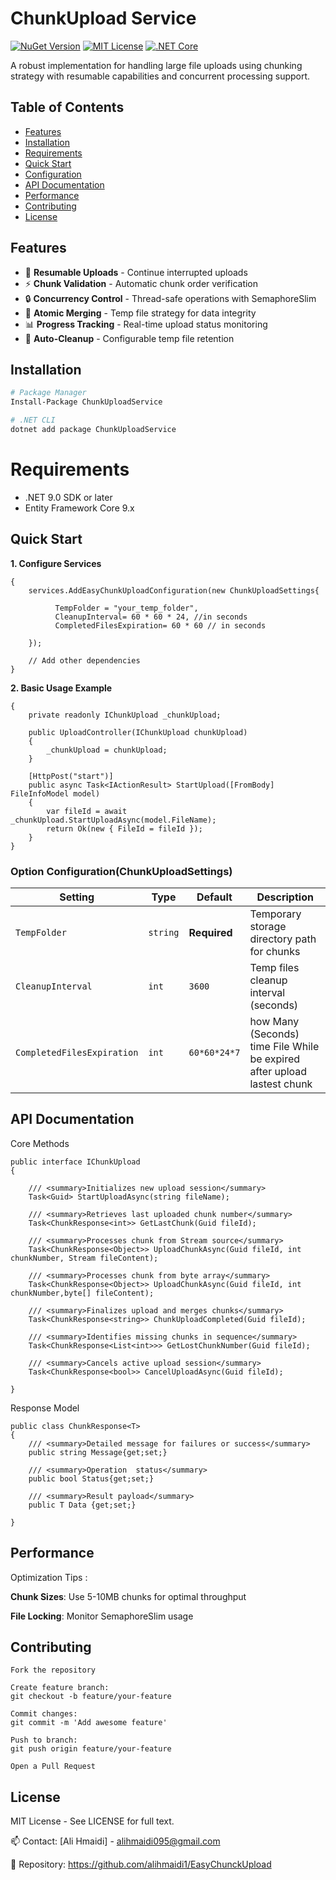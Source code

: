 # ChunkUpload Service

[![NuGet Version](https://img.shields.io/nuget/v/ChunkUploadService.svg?style=flat-square)](https://www.nuget.org/packages/ChunkUploadService/)
[![MIT License](https://img.shields.io/badge/license-MIT-blue.svg?style=flat-square)](LICENSE)
[![.NET Core](https://img.shields.io/badge/.NET-9.0%2B-blue.svg?style=flat-square)](https://dotnet.microsoft.com/)

A robust implementation for handling large file uploads using chunking strategy with resumable capabilities and concurrent processing support.

## Table of Contents
- [Features](#features)
- [Installation](#installation)
- [Requirements](#requirements)
- [Quick Start](#quick-start)
- [Configuration](#configuration)
- [API Documentation](#api-documentation)
- [Performance](#performance)
- [Contributing](#contributing)
- [License](#license)

## Features <a name="features"></a>
- 🚀 **Resumable Uploads** - Continue interrupted uploads
- ⚡ **Chunk Validation** - Automatic chunk order verification
- 🔒 **Concurrency Control** - Thread-safe operations with SemaphoreSlim
- 📁 **Atomic Merging** - Temp file strategy for data integrity
- 📊 **Progress Tracking** - Real-time upload status monitoring
- 🧹 **Auto-Cleanup** - Configurable temp file retention


## Installation <a name="installation"></a>
```bash
# Package Manager
Install-Package ChunkUploadService

# .NET CLI
dotnet add package ChunkUploadService
```
# Requirements <a name="requirements"></a>
- .NET 9.0 SDK or later
- Entity Framework Core 9.x

## Quick Start <a name="quick-start"></a>
 **1. Configure Services**
```public void ConfigureServices(IServiceCollection services)
{
    services.AddEasyChunkUploadConfiguration(new ChunkUploadSettings{

          TempFolder = "your_temp_folder",
          CleanupInterval= 60 * 60 * 24, //in seconds
          CompletedFilesExpiration= 60 * 60 // in seconds
  
    });
    
    // Add other dependencies
}
```
 **2. Basic Usage Example**
```public class UploadController : ControllerBase
{
    private readonly IChunkUpload _chunkUpload;

    public UploadController(IChunkUpload chunkUpload)
    {
        _chunkUpload = chunkUpload;
    }

    [HttpPost("start")]
    public async Task<IActionResult> StartUpload([FromBody] FileInfoModel model)
    {
        var fileId = await _chunkUpload.StartUploadAsync(model.FileName);
        return Ok(new { FileId = fileId });
    }
}
```
### Option Configuration(ChunkUploadSettings) <a name="configuration"></a>
| Setting | Type | Default | Description |
|---------|------|---------|-------------|
| `TempFolder` | `string` | **Required** | Temporary storage directory path for chunks |
| `CleanupInterval` | `int` | `3600` | Temp files cleanup interval (seconds) |
| `CompletedFilesExpiration` | `int` | `60*60*24*7` | how Many (Seconds) time File While be expired after upload lastest chunk  |


## API Documentation <a name="api-documentation"></a>
Core Methods
```
public interface IChunkUpload
{

    /// <summary>Initializes new upload session</summary>
    Task<Guid> StartUploadAsync(string fileName);

    /// <summary>Retrieves last uploaded chunk number</summary>
    Task<ChunkResponse<int>> GetLastChunk(Guid fileId);

    /// <summary>Processes chunk from Stream source</summary>
    Task<ChunkResponse<Object>> UploadChunkAsync(Guid fileId, int chunkNumber, Stream fileContent);

    /// <summary>Processes chunk from byte array</summary>
    Task<ChunkResponse<Object>> UploadChunkAsync(Guid fileId, int chunkNumber,byte[] fileContent);

    /// <summary>Finalizes upload and merges chunks</summary>
    Task<ChunkResponse<string>> ChunkUploadCompleted(Guid fileId);

    /// <summary>Identifies missing chunks in sequence</summary>
    Task<ChunkResponse<List<int>>> GetLostChunkNumber(Guid fileId);

    /// <summary>Cancels active upload session</summary>
    Task<ChunkResponse<bool>> CancelUploadAsync(Guid fileId);

}
```
Response Model
```
public class ChunkResponse<T>
{
    /// <summary>Detailed message for failures or success</summary>
    public string Message{get;set;}

    /// <summary>Operation  status</summary>
    public bool Status{get;set;}

    /// <summary>Result payload</summary>
    public T Data {get;set;}
    
}
```
## Performance <a name="performance"></a>
Optimization Tips :

 **Chunk Sizes**: Use 5-10MB chunks for optimal throughput
 
 **File Locking**: Monitor SemaphoreSlim usage



 ## Contributing <a name="contributing"></a>
    Fork the repository

    Create feature branch:
    git checkout -b feature/your-feature

    Commit changes:
    git commit -m 'Add awesome feature'

    Push to branch:
    git push origin feature/your-feature

    Open a Pull Request
    
 ## License <a name="license"></a>

MIT License - See LICENSE for full text.

📫 Contact: [Ali Hmaidi] - alihmaidi095@gmail.com

🔗 Repository: https://github.com/alihmaidi1/EasyChunckUpload
